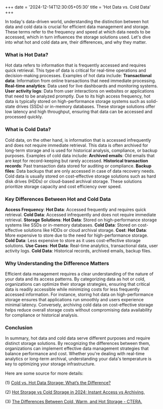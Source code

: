 +++
date = '2024-12-14T12:30:05+05:30'
title = 'Hot Data vs. Cold Data'
+++

In today's data-driven world, understanding the distinction between hot data and cold data is crucial for efficient data management and storage. These terms refer to the frequency and speed at which data needs to be accessed, which in turn influences the storage solutions used. Let's dive into what hot and cold data are, their differences, and why they matter.

### What is Hot Data?
Hot data refers to information that is frequently accessed and requires quick retrieval. This type of data is critical for real-time operations and decision-making processes. Examples of hot data include:
**Transactional data**: Information from online transactions that need immediate processing.
**Real-time analytics**: Data used for live dashboards and monitoring systems.
**User activity logs**: Data from user interactions on websites or applications that need to be analyzed promptly.
Due to its high access frequency, hot data is typically stored on high-performance storage systems such as solid-state drives (SSDs) or in-memory databases. These storage solutions offer low latency and high throughput, ensuring that data can be accessed and processed quickly.
### What is Cold Data?
Cold data, on the other hand, is information that is accessed infrequently and does not require immediate retrieval. This data is often archived for long-term storage and is used for historical analysis, compliance, or backup purposes. Examples of cold data include:
**Archived emails**: Old emails that are kept for record-keeping but rarely accessed.
**Historical transaction records**: Past transaction data stored for auditing or compliance.
**Backup files**: Data backups that are only accessed in case of data recovery needs.
Cold data is usually stored on cost-effective storage solutions such as hard disk drives (HDDs) or cloud-based archival storage. These solutions prioritize storage capacity and cost efficiency over speed.
### Key Differences Between Hot and Cold Data
**Access Frequency**:
**Hot Data**: Accessed frequently and requires quick retrieval.
**Cold Data**: Accessed infrequently and does not require immediate retrieval.
**Storage Solutions**:
**Hot Data**: Stored on high-performance storage systems like SSDs or in-memory databases.
**Cold Data**: Stored on cost-effective solutions like HDDs or cloud archival storage.
**Cost**:
**Hot Data**: More expensive to store due to the need for high-performance storage.
**Cold Data**: Less expensive to store as it uses cost-effective storage solutions.
**Use Cases**:
**Hot Data**: Real-time analytics, transactional data, user activity logs.
**Cold Data**: Historical records, archived emails, backup files.

### Why Understanding the Difference Matters
Efficient data management requires a clear understanding of the nature of your data and its access patterns. By categorizing data as hot or cold, organizations can optimize their storage strategies, ensuring that critical data is readily accessible while minimizing costs for less frequently accessed information.
For instance, storing hot data on high-performance storage ensures that applications run smoothly and users experience minimal latency. Conversely, archiving cold data on cost-effective storage helps reduce overall storage costs without compromising data availability for compliance or historical analysis.

### Conclusion
In summary, hot data and cold data serve different purposes and require distinct storage solutions. By recognizing the differences between them, organizations can implement effective data management strategies that balance performance and cost. Whether you're dealing with real-time analytics or long-term archival, understanding your data's temperature is key to optimizing your storage infrastructure.


Here are some source for more details:

(1) [Cold vs. Hot Data Storage: What’s the Difference?](https://www.dataversity.net/cold-vs-hot-data-storage-whats-the-difference/.) 

(2) [Hot Storage vs Cold Storage in 2024: Instant Access vs Archiving.](https://www.cloudwards.net/hot-storage-vs-cold-storage/.)

(3) [The Differences Between Cold, Warm, and Hot Storage - CTERA.](https://www.ctera.com/blog/differences-hot-warm-cold-file-storage/.)